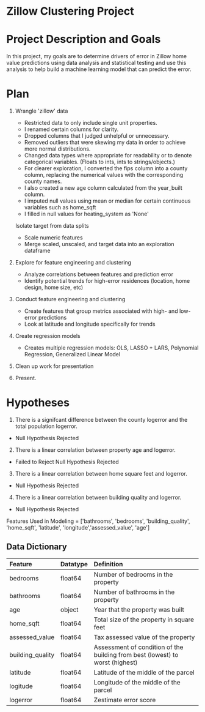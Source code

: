 # Zillow Clustering Project 

# Project Description and Goals
In this project, my goals are to determine drivers of error in Zillow home value predictions using data analysis and statistical testing and use this analysis to help build a machine learning model that can predict the error. 

# Plan
1. Wrangle 'zillow' data
   * Restricted data to only include single unit properties.
   * I renamed certain columns for clarity.
   * Dropped columns that I judged unhelpful or unnecessary.
   * Removed outliers that were skewing my data in order to achieve more normal distributions.
   * Changed data types where appropriate for readability or to denote categorical variables. (Floats to ints, ints to strings/objects.)
   * For clearer exploration, I converted the fips column into a county column, replacing the numerical values with the corresponding county names.
   * I also created a new age column calculated from the year_built column.
   * I imputed null values using mean or median for certain continuous variables such as home_sqft
   * I filled in null values for heating_system as 'None'
    
    Isolate target from data splits
    * Scale numeric features
    * Merge scaled, unscaled, and target data into an exploration dataframe
2. Explore for feature engineering and clustering
    * Analyze correlations between features and prediction error
    * Identify potential trends for high-error residences (location, home design, home size, etc)
3. Conduct feature engineering and clustering
    * Create features that group metrics associated with high- and low-error predictions
    * Look at latitude and longitude specifically for trends
4. Create regression models
    * Creates multiple regression models: OLS, LASSO + LARS, Polynomial Regression, Generalized Linear Model
5. Clean up work for presentation
6. Present.


# Hypotheses

1. There is a signifcant difference between the county logerror and the total population logerror.
- Null Hypothesis Rejected
2. There is a linear correlation between property age and logerror.
- Failed to Reject Null Hypothesis Rejected
3. There is a linear correlation between home square feet and logerror.
- Null Hypothesis Rejected
4. There is a linear correlation between building quality and logerror.
- Null Hypothesis Rejected

Features Used in Modeling = ['bathrooms', 'bedrooms', 'building_quality', 'home_sqft',
       'latitude', 'longitude','assessed_value', 'age']

## Data Dictionary

| Feature           | Datatype   | Definition                                                                    |    
|:------------------|:-----------|:------------------------------------------------------------------------------|
| bedrooms          | float64    | Number of bedrooms in the property                                          |
| bathrooms         | float64    | Number of bathrooms in the property                                           |
| age               | object     | Year that the property was built                                              |
| home_sqft         | float64    | Total size of the property in square feet                                     |
| assessed_value    | float64    | Tax assessed value of the property                                            |
| building_quality  | float64    | Assessment of condition of the building from best (lowest) to worst (highest) |
| latitude          | float64    | Latitude of the middle of the parcel                                          |
| logitude          | float64    | Longitude of the middle of the parcel                                         |
| logerror          | float64    | Zestimate error score                                                         |
 
